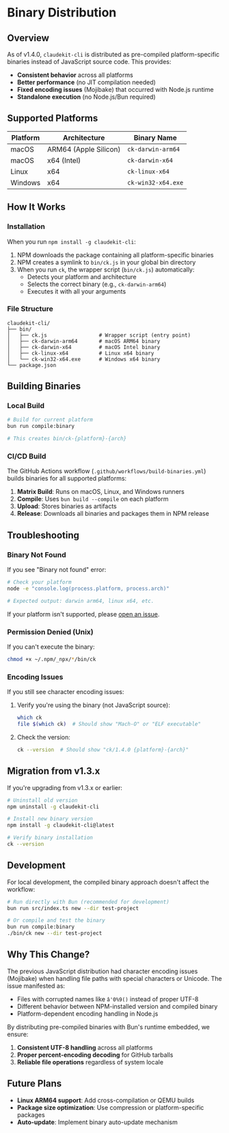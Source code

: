 # Binary Distribution

## Overview

As of v1.4.0, `claudekit-cli` is distributed as pre-compiled platform-specific binaries instead of JavaScript source code. This provides:

- **Consistent behavior** across all platforms
- **Better performance** (no JIT compilation needed)
- **Fixed encoding issues** (Mojibake) that occurred with Node.js runtime
- **Standalone execution** (no Node.js/Bun required)

## Supported Platforms

| Platform | Architecture | Binary Name |
|----------|-------------|-------------|
| macOS | ARM64 (Apple Silicon) | `ck-darwin-arm64` |
| macOS | x64 (Intel) | `ck-darwin-x64` |
| Linux | x64 | `ck-linux-x64` |
| Windows | x64 | `ck-win32-x64.exe` |

## How It Works

### Installation

When you run `npm install -g claudekit-cli`:

1. NPM downloads the package containing all platform-specific binaries
2. NPM creates a symlink to `bin/ck.js` in your global bin directory
3. When you run `ck`, the wrapper script (`bin/ck.js`) automatically:
   - Detects your platform and architecture
   - Selects the correct binary (e.g., `ck-darwin-arm64`)
   - Executes it with all your arguments

### File Structure

```
claudekit-cli/
├── bin/
│   ├── ck.js                 # Wrapper script (entry point)
│   ├── ck-darwin-arm64       # macOS ARM64 binary
│   ├── ck-darwin-x64         # macOS Intel binary
│   ├── ck-linux-x64          # Linux x64 binary
│   └── ck-win32-x64.exe      # Windows x64 binary
└── package.json
```

## Building Binaries

### Local Build

```bash
# Build for current platform
bun run compile:binary

# This creates bin/ck-{platform}-{arch}
```

### CI/CD Build

The GitHub Actions workflow (`.github/workflows/build-binaries.yml`) builds binaries for all supported platforms:

1. **Matrix Build**: Runs on macOS, Linux, and Windows runners
2. **Compile**: Uses `bun build --compile` on each platform
3. **Upload**: Stores binaries as artifacts
4. **Release**: Downloads all binaries and packages them in NPM release

## Troubleshooting

### Binary Not Found

If you see "Binary not found" error:

```bash
# Check your platform
node -e "console.log(process.platform, process.arch)"

# Expected output: darwin arm64, linux x64, etc.
```

If your platform isn't supported, please [open an issue](https://github.com/claudekit/claudekit-cli/issues).

### Permission Denied (Unix)

If you can't execute the binary:

```bash
chmod +x ~/.npm/_npx/*/bin/ck
```

### Encoding Issues

If you still see character encoding issues:

1. Verify you're using the binary (not JavaScript source):
   ```bash
   which ck
   file $(which ck)  # Should show "Mach-O" or "ELF executable"
   ```

2. Check the version:
   ```bash
   ck --version  # Should show "ck/1.4.0 {platform}-{arch}"
   ```

## Migration from v1.3.x

If you're upgrading from v1.3.x or earlier:

```bash
# Uninstall old version
npm uninstall -g claudekit-cli

# Install new binary version
npm install -g claudekit-cli@latest

# Verify binary installation
ck --version
```

## Development

For local development, the compiled binary approach doesn't affect the workflow:

```bash
# Run directly with Bun (recommended for development)
bun run src/index.ts new --dir test-project

# Or compile and test the binary
bun run compile:binary
./bin/ck new --dir test-project
```

## Why This Change?

The previous JavaScript distribution had character encoding issues (Mojibake) when handling file paths with special characters or Unicode. The issue manifested as:

- Files with corrupted names like `â'0%9()` instead of proper UTF-8
- Different behavior between NPM-installed version and compiled binary
- Platform-dependent encoding handling in Node.js

By distributing pre-compiled binaries with Bun's runtime embedded, we ensure:

1. **Consistent UTF-8 handling** across all platforms
2. **Proper percent-encoding decoding** for GitHub tarballs
3. **Reliable file operations** regardless of system locale

## Future Plans

- **Linux ARM64 support**: Add cross-compilation or QEMU builds
- **Package size optimization**: Use compression or platform-specific packages
- **Auto-update**: Implement binary auto-update mechanism
